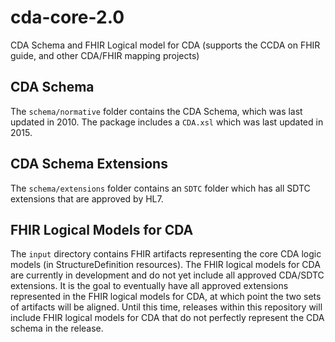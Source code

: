 # cda-core-2.0
CDA Schema and FHIR Logical model for CDA (supports the CCDA on FHIR guide, and other CDA/FHIR mapping projects)

## CDA Schema

The `schema/normative` folder contains the CDA Schema, which was last updated in 2010. The package includes a `CDA.xsl` which was last updated in 2015.

## CDA Schema Extensions

The `schema/extensions` folder contains an `SDTC` folder which has all SDTC extensions that are approved by HL7.

## FHIR Logical Models for CDA

The `input` directory contains FHIR artifacts representing the core CDA logic models (in StructureDefinition resources).
The FHIR logical models for CDA are currently in development and do not yet include all approved CDA/SDTC extensions. It is the goal to eventually have all approved extensions represented in the FHIR logical models for CDA, at which point the two sets of artifacts will be aligned. Until this time, releases within this repository will include FHIR logical models for CDA that do not perfectly represent the CDA schema in the release.
